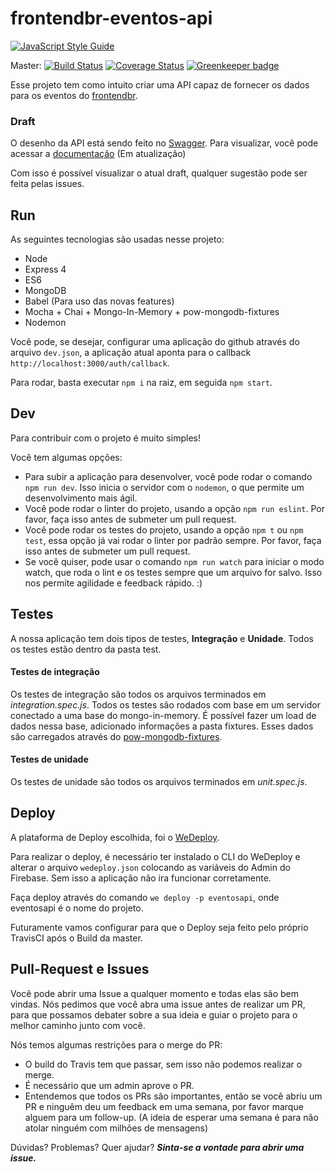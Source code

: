 # frontendbr-eventos-api
[![JavaScript Style Guide](https://cdn.rawgit.com/standard/standard/master/badge.svg)](https://github.com/standard/standard)

Master: [![Build Status](https://travis-ci.org/frontendbr/eventos-api.svg?branch=master)](https://travis-ci.org/frontendbr/eventos-api)
[![Coverage Status](https://coveralls.io/repos/github/frontendbr/eventos-api/badge.svg?branch=master)](https://coveralls.io/github/frontendbr/eventos-api?branch=master) [![Greenkeeper badge](https://badges.greenkeeper.io/frontendbr/eventos-api.svg)](https://greenkeeper.io/)

Esse projeto tem como intuito criar uma API capaz de fornecer os dados para os eventos do [frontendbr](frontendbr.com.br/eventos).

### Draft
O desenho da API está sendo feito no [Swagger](https://swagger.io).
Para visualizar, você pode acessar a [documentação](https://frontendbreventosapi-eventosapi.wedeploy.io/api/docs/) (Em atualização)

Com isso é possível visualizar o atual draft, qualquer sugestão pode ser feita pelas issues.

## Run
As seguintes tecnologias são usadas nesse projeto:
 - Node
 - Express 4
 - ES6
 - MongoDB
 - Babel (Para uso das novas features)
 - Mocha + Chai + Mongo-In-Memory + pow-mongodb-fixtures
 - Nodemon

Você pode, se desejar, configurar uma aplicação do github através do arquivo `dev.json`, a aplicação atual aponta para o callback `http://localhost:3000/auth/callback`.

Para rodar, basta executar `npm i` na raiz, em seguida `npm start`.

## Dev
Para contribuir com o projeto é muito simples!

Você tem algumas opções:
- Para subir a aplicação para desenvolver, você pode rodar o comando `npm run dev`. Isso inicia o servidor com o `nodemon`, o que permite um desenvolvimento mais ágil.
- Você pode rodar o linter do projeto, usando a opção `npm run eslint`. Por favor, faça isso antes de submeter um pull request.
- Você pode rodar os testes do projeto, usando a opção `npm t` ou `npm test`, essa opção já vai rodar o linter por padrão sempre. Por favor, faça isso antes de submeter um pull request.
- Se você quiser, pode usar o comando `npm run watch` para iniciar o modo watch, que roda o lint e os testes sempre que um arquivo for salvo. Isso nos permite agilidade e feedback rápido. :)

## Testes
A nossa aplicação tem dois tipos de testes, **Integração** e **Unidade**.
Todos os testes estão dentro da pasta test.
#### Testes de integração
Os testes de integração são todos os arquivos terminados em _integration.spec.js_.
Todos os testes são rodados com base em um servidor conectado a uma base do mongo-in-memory. É possível fazer um load de dados nessa base, adicionado informações a pasta fixtures. Esses dados são carregados através do [pow-mongodb-fixtures](https://github.com/powmedia/pow-mongodb-fixtures).
#### Testes de unidade
Os testes de unidade são todos os arquivos terminados em _unit.spec.js_.


## Deploy

A plataforma de Deploy escolhida, foi o [WeDeploy](https://wedeploy.com/).

Para realizar o deploy, é necessário ter instalado o CLI do WeDeploy e alterar o arquivo `wedeploy.json` colocando as variáveis do Admin do Firebase. Sem isso a aplicação não ira funcionar corretamente.

Faça deploy através do comando `we deploy -p eventosapi`, onde eventosapi é o nome do projeto.

Futuramente vamos configurar para que o Deploy seja feito pelo próprio TravisCI após o Build da master.


## Pull-Request e Issues
Você pode abrir uma Issue a qualquer momento e todas elas são bem vindas.
Nós pedimos que você abra uma issue antes de realizar um PR, para que possamos debater sobre a sua ideia e guiar o projeto para o melhor caminho junto com você.

Nós temos algumas restrições para o merge do PR:
- O build do Travis tem que passar, sem isso não podemos realizar o merge.
- É necessário que um admin aprove o PR.
- Entendemos que todos os PRs são importantes, então se você abriu um PR e ninguêm deu um feedback em uma semana, por favor marque alguem para um follow-up. (A ideia de esperar uma semana é para não atolar ninguém com milhões de mensagens)


Dúvidas? Problemas? Quer ajudar?
***Sinta-se a vontade para abrir uma issue.***
